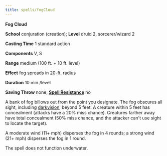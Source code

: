 ```yaml
---
title: spells/fogCloud
---
```

 **Fog Cloud**

**School** conjuration (creation); **Level** druid 2, sorcerer/wizard 2

**Casting Time** 1 standard action

**Components** V, S

**Range** medium (100 ft. + 10 ft. level)

**Effect** fog spreads in 20-ft. radius

**Duration** 10 min./level

**Saving Throw** none; **[Spell Resistance](../glossary#_spell-resistance)** no

A bank of fog billows out from the point you designate. The fog obscures all sight, including [darkvision](../glossary#_darkvision), beyond 5 feet. A creature within 5 feet has concealment (attacks have a 20% miss chance). Creatures farther away have total concealment (50% miss chance, and the attacker can't use sight to locate the target).

A moderate wind (11+ mph) disperses the fog in 4 rounds; a strong wind (21+ mph) disperses the fog in 1 round.

The spell does not function underwater.

